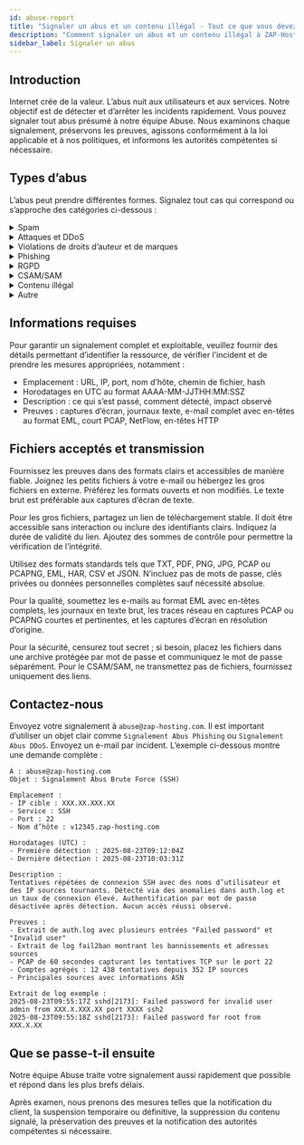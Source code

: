 ```yaml
---
id: abuse-report
title: "Signaler un abus et un contenu illégal - Tout ce que vous devez savoir !"
description: "Comment signaler un abus et un contenu illégal à ZAP-Hosting - Documentation ZAP-Hosting.com"
sidebar_label: Signaler un abus
---
```


## Introduction

Internet crée de la valeur. L’abus nuit aux utilisateurs et aux services. Notre objectif est de détecter et d’arrêter les incidents rapidement. Vous pouvez signaler tout abus présumé à notre équipe Abuse. Nous examinons chaque signalement, préservons les preuves, agissons conformément à la loi applicable et à nos politiques, et informons les autorités compétentes si nécessaire.

## Types d’abus

L’abus peut prendre différentes formes. Signalez tout cas qui correspond ou s’approche des catégories ci-dessous :

<details>
  <summary>Spam</summary>

Messages non sollicités ou en masse envoyés via nos systèmes ou contenu hébergé déclenchant des filtres anti-spam. Variantes : spam par e-mail, spam de commentaires, spam de liens SEO, création automatisée de comptes. Fournissez des exemples de messages, en-têtes, IP d’expéditeur et schémas d’envoi.

</details>

<details>
  <summary>Attaques et DDoS</summary>

Trafic hostile visant à perturber les services ou sonder les systèmes. Formes courantes : floods volumétriques L3 L4, floods HTTP couche 7, amplification, tentatives de connexion par force brute, scans de ports agressifs. Indicateurs : pics de PPS ou Mbps, taux élevés de 4xx/5xx, échecs d’authentification répétés depuis des sources tournantes.

</details>

<details>
  <summary>Violations de droits d’auteur et de marques</summary>

Distribution non autorisée d’œuvres protégées ou usage abusif de marques déposées. Variantes : miroirs de piratage, téléchargements crackés, usurpation de marque, domaines trompeurs. Fournissez l’œuvre, le titulaire des droits, l’emplacement exact et le statut d’autorisation.

</details>

<details>
  <summary>Phishing</summary>

Contenu conçu pour collecter des identifiants ou des données de paiement en imitant des marques de confiance. Variantes : faux portails de connexion, arnaques à la facture, leurres QR ou pièces jointes, fatigue MFA. Précisez la marque ciblée, les points de collecte et les différences avec le site légitime.

</details>

<details>
  <summary>RGPD</summary>

Traitement, exposition ou fuite non autorisée de données personnelles. Cas typiques : index ouverts, buckets mal configurés, scraping sans base légale, journaux publics. Décrivez les catégories de données, l’étendue, les personnes concernées et la cause de l’exposition.

</details>

<details>
  <summary>CSAM/SAM</summary>

Tout contenu représentant l’exploitation sexuelle d’êtres humains. Tolérance zéro.

</details>

<details>
  <summary>Contenu illégal</summary>

Contenu enfreignant la loi applicable, tel que propagande extrémiste, menaces, discours de haine, incitation à la violence ou diffamation. Variantes : doxxing, menaces explicites, contenus interdits par la juridiction. Fournissez l’emplacement exact et, si connu, la base légale concernée.

</details>

<details>
  <summary>Autre</summary>

Abus ne rentrant pas dans les catégories ci-dessus mais nuisant tout de même aux utilisateurs ou systèmes. Exemples : hébergement de malwares, C2 de botnet, fraude, minage de cryptomonnaie non autorisé. Partagez les hashes, URLs, schémas C2, anomalies d’utilisation des ressources.

</details>

## Informations requises

Pour garantir un signalement complet et exploitable, veuillez fournir des détails permettant d’identifier la ressource, de vérifier l’incident et de prendre les mesures appropriées, notamment :
- Emplacement : URL, IP, port, nom d’hôte, chemin de fichier, hash
- Horodatages en UTC au format AAAA-MM-JJTHH:MM:SSZ
- Description : ce qui s’est passé, comment détecté, impact observé
- Preuves : captures d’écran, journaux texte, e-mail complet avec en-têtes au format EML, court PCAP, NetFlow, en-têtes HTTP

## Fichiers acceptés et transmission

Fournissez les preuves dans des formats clairs et accessibles de manière fiable. Joignez les petits fichiers à votre e-mail ou hébergez les gros fichiers en externe. Préférez les formats ouverts et non modifiés. Le texte brut est préférable aux captures d’écran de texte.

Pour les gros fichiers, partagez un lien de téléchargement stable. Il doit être accessible sans interaction ou inclure des identifiants clairs. Indiquez la durée de validité du lien. Ajoutez des sommes de contrôle pour permettre la vérification de l’intégrité.

Utilisez des formats standards tels que TXT, PDF, PNG, JPG, PCAP ou PCAPNG, EML, HAR, CSV et JSON. N’incluez pas de mots de passe, clés privées ou données personnelles complètes sauf nécessité absolue.

Pour la qualité, soumettez les e-mails au format EML avec en-têtes complets, les journaux en texte brut, les traces réseau en captures PCAP ou PCAPNG courtes et pertinentes, et les captures d’écran en résolution d’origine.

Pour la sécurité, censurez tout secret ; si besoin, placez les fichiers dans une archive protégée par mot de passe et communiquez le mot de passe séparément. Pour le CSAM/SAM, ne transmettez pas de fichiers, fournissez uniquement des liens.

## Contactez-nous

Envoyez votre signalement à `abuse@zap-hosting.com`. Il est important d’utiliser un objet clair comme `Signalement Abus Phishing` ou `Signalement Abus DDoS`. Envoyez un e-mail par incident. L’exemple ci-dessous montre une demande complète :

```
À : abuse@zap-hosting.com
Objet : Signalement Abus Brute Force (SSH)

Emplacement :
- IP cible : XXX.XX.XXX.XX
- Service : SSH
- Port : 22
- Nom d’hôte : v12345.zap-hosting.com

Horodatages (UTC) :
- Première détection : 2025-08-23T09:12:04Z
- Dernière détection : 2025-08-23T10:03:31Z

Description :
Tentatives répétées de connexion SSH avec des noms d’utilisateur et des IP sources tournants. Détecté via des anomalies dans auth.log et un taux de connexion élevé. Authentification par mot de passe désactivée après détection. Aucun accès réussi observé.

Preuves :
- Extrait de auth.log avec plusieurs entrées "Failed password" et "Invalid user"
- Extrait de log fail2ban montrant les bannissements et adresses sources
- PCAP de 60 secondes capturant les tentatives TCP sur le port 22
- Comptes agrégés : 12 438 tentatives depuis 352 IP sources
- Principales sources avec informations ASN

Extrait de log exemple :
2025-08-23T09:55:17Z sshd[2173]: Failed password for invalid user admin from XXX.X.XXX.XX port XXXX ssh2
2025-08-23T09:55:18Z sshd[2173]: Failed password for root from XXX.X.XX
```

## Que se passe-t-il ensuite

Notre équipe Abuse traite votre signalement aussi rapidement que possible et répond dans les plus brefs délais.

Après examen, nous prenons des mesures telles que la notification du client, la suspension temporaire ou définitive, la suppression du contenu signalé, la préservation des preuves et la notification des autorités compétentes si nécessaire.